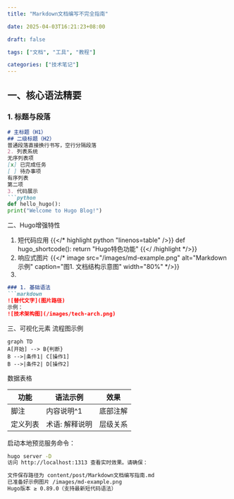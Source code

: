 ```yaml
---
title: "Markdown文档编写不完全指南"

date: 2025-04-03T16:21:23+08:00

draft: false

tags: ["文档", "工具", "教程"]

categories: ["技术笔记"]
---
```

## 一、核心语法精要

### 1. 标题与段落

```markdown
# 主标题（H1）
## 二级标题（H2）
普通段落直接换行书写，空行分隔段落
2. 列表系统
无序列表项
[x] 已完成任务
[ ] 待办事项
有序列表
第二项
3. 代码展示
```python
def hello_hugo():
print("Welcome to Hugo Blog!")
```

二、Hugo增强特性

1. 短代码应用
   {{</* highlight python "linenos=table" />}}
   def hugo_shortcode():
   return "Hugo特色功能"
   {{</ /highlight */>}}
2. 响应式图片
   {{</* image
   src="/images/md-example.png"
   alt="Markdown示例"
   caption="图1. 文档结构示意图"
   width="80%"
   */>}}
3. 

```markdown
### 1. 基础语法
```markdown
![替代文字](图片路径)
示例：
![技术架构图](/images/tech-arch.png)
```

三、可视化元素
流程图示例

```mermaid
graph TD
A[开始] --> B{判断}
B -->|条件1| C[操作1]
B -->|条件2| D[操作2]
```

数据表格

| 功能     | 语法示例       | 效果     |
| -------- | -------------- | -------- |
| 脚注     | 内容说明^1     | 底部注解 |
| 定义列表 | 术语: 解释说明 | 层级关系 |

启动本地预览服务命令：

```bash
hugo server -D
访问 http://localhost:1313 查看实时效果。请确保：

文件保存路径为 content/post/Markdown文档编写指南.md
已准备好示例图片 /images/md-example.png
Hugo版本 ≥ 0.89.0（支持最新短代码语法）
```
